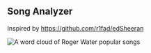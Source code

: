 ## Song Analyzer
Inspired by https://github.com/r1fad/edSheeran

![A word cloud of Roger Water popular songs][WordCloud]


[WordCloud]: https://raw.githubusercontent.com/hkasera/SongAnalyzer/master/rogerwater.png
